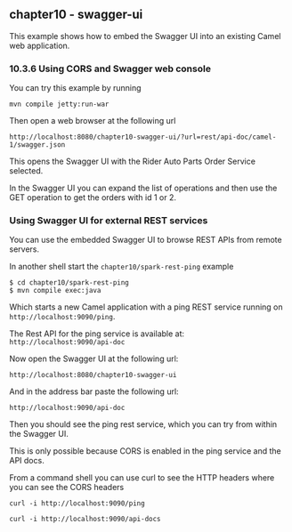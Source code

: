 chapter10 - swagger-ui
----------------------

This example shows how to embed the Swagger UI into an existing Camel web application.

### 10.3.6 Using CORS and Swagger web console

You can try this example by running

    mvn compile jetty:run-war

Then open a web browser at the following url

    http://localhost:8080/chapter10-swagger-ui/?url=rest/api-doc/camel-1/swagger.json

This opens the Swagger UI with the Rider Auto Parts Order Service selected.

In the Swagger UI you can expand the list of operations and then use the GET operation
to get the orders with id 1 or 2.


### Using Swagger UI for external REST services

You can use the embedded Swagger UI to browse REST APIs from remote servers.

In another shell start the `chapter10/spark-rest-ping` example

    $ cd chapter10/spark-rest-ping
    $ mvn compile exec:java

Which starts a new Camel application with a ping REST service running on `http://localhost:9090/ping`.

The Rest API for the ping service is available at: `http://localhost:9090/api-doc`

Now open the Swagger UI at the following url:

    http://localhost:8080/chapter10-swagger-ui

And in the address bar paste the following url:

    http://localhost:9090/api-doc

Then you should see the ping rest service, which you can try from within the Swagger UI.

This is only possible because CORS is enabled in the ping service and the API docs.

From a command shell you can use curl to see the HTTP headers where you can see the CORS headers

    curl -i http://localhost:9090/ping

    curl -i http://localhost:9090/api-docs

